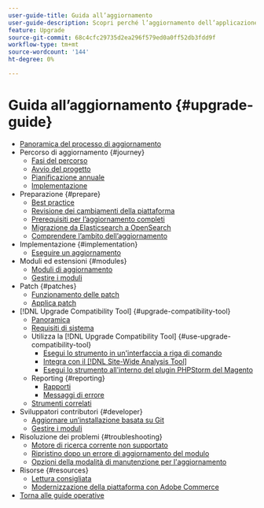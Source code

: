 ```yaml
---
user-guide-title: Guida all’aggiornamento
user-guide-description: Scopri perché l’aggiornamento dell’applicazione Adobe Commerce è così importante e come pianificare ed eseguire con successo un aggiornamento.
feature: Upgrade
source-git-commit: 68c4cfc29735d2ea296f579ed0a0ff52db3fdd9f
workflow-type: tm+mt
source-wordcount: '144'
ht-degree: 0%

---
```



# Guida all’aggiornamento {#upgrade-guide}

- [Panoramica del processo di aggiornamento](overview.md)
- Percorso di aggiornamento {#journey}
   - [Fasi del percorso](journey/phases.md)
   - [Avvio del progetto](journey/project-launch.md)
   - [Pianificazione annuale](journey/annual-planning.md)
   - [Implementazione](journey/implementation.md)
- Preparazione {#prepare}
   - [Best practice](prepare/best-practices.md)
   - [Revisione dei cambiamenti della piattaforma](prepare/platform-changes.md)
   - [Prerequisiti per l’aggiornamento completi](prepare/prerequisites.md)
   - [Migrazione da Elasticsearch a OpenSearch](prepare/opensearch-migration.md)
   - [Comprendere l’ambito dell’aggiornamento](prepare/scope.md)
- Implementazione {#implementation}
   - [Eseguire un aggiornamento](implementation/perform-upgrade.md)
- Moduli ed estensioni {#modules}
   - [Moduli di aggiornamento](modules/upgrade.md)
   - [Gestire i moduli](modules/manage.md)
- Patch {#patches}
   - [Funzionamento delle patch](patches/overview.md)
   - [Applica patch](patches/apply.md)
- [!DNL Upgrade Compatibility Tool] {#upgrade-compatibility-tool}
   - [Panoramica](upgrade-compatibility-tool/overview.md)
   - [Requisiti di sistema](upgrade-compatibility-tool/prerequisites.md)
   - Utilizza la [!DNL Upgrade Compatibility Tool] {#use-upgrade-compatibility-tool}
      - [Esegui lo strumento in un&#39;interfaccia a riga di comando](upgrade-compatibility-tool/run.md)
      - [Integra con il [!DNL Site-Wide Analysis Tool]](upgrade-compatibility-tool/integrate-analysis-tool.md)
      - [Esegui lo strumento all&#39;interno del plugin PHPStorm del Magento](upgrade-compatibility-tool/run-configuration-phpstorm-plugin.md)
   - Reporting {#reporting}
      - [Rapporti](upgrade-compatibility-tool/reports.md)
      - [Messaggi di errore](upgrade-compatibility-tool/error-messages.md)
   - [Strumenti correlati](upgrade-compatibility-tool/related-tools.md)
- Sviluppatori contributori {#developer}
   - [Aggiornare un’installazione basata su Git](developer/git-installs.md)
   - [Gestire i moduli](developer/manage-modules.md)
- Risoluzione dei problemi {#troubleshooting}
   - [Motore di ricerca corrente non supportato](troubleshooting/search-engine-not-supported.md)
   - [Ripristino dopo un errore di aggiornamento del modulo](troubleshooting/roll-back-after-update-failure.md)
   - [Opzioni della modalità di manutenzione per l&#39;aggiornamento](troubleshooting/maintenance-mode-options.md)
- Risorse {#resources}
   - [Lettura consigliata](resources/recommended-reading.md)
   - [Modernizzazione della piattaforma con Adobe Commerce](resources/recommended-upgrade-paths.md)
- [Torna alle guide operative](https://experienceleague.adobe.com/docs/commerce-operations/operational-guides/home.html)
